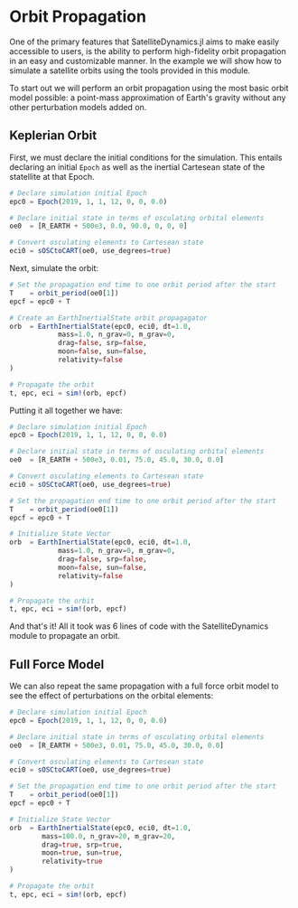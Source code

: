 # Orbit Propagation

One of the primary features that SatelliteDynamics.jl aims to make easily accessible to users, is the ability to perform high-fidelity orbit propagation in an easy and customizable manner. In the example we will show how to simulate a satellite orbits using the tools provided in this module.

To start out we will perform an orbit propagation using the most basic orbit 
model possible: a point-mass approximation of Earth's gravity without any 
other perturbation models added on. 

## Keplerian Orbit

First, we must declare the initial conditions for the simulation. This entails 
declaring an initial `Epoch` as well as the inertial Cartesean state of the 
statellite at that Epoch. 

```julia
# Declare simulation initial Epoch
epc0 = Epoch(2019, 1, 1, 12, 0, 0, 0.0) 

# Declare initial state in terms of osculating orbital elements
oe0  = [R_EARTH + 500e3, 0.0, 90.0, 0, 0, 0]

# Convert osculating elements to Cartesean state
eci0 = sOSCtoCART(oe0, use_degrees=true)
```

Next, simulate the orbit:

```julia
# Set the propagation end time to one orbit period after the start
T    = orbit_period(oe0[1])
epcf = epc0 + T

# Create an EarthInertialState orbit propagagator
orb  = EarthInertialState(epc0, eci0, dt=1.0,
            mass=1.0, n_grav=0, m_grav=0,
            drag=false, srp=false,
            moon=false, sun=false,
            relativity=false
)

# Propagate the orbit
t, epc, eci = sim!(orb, epcf)
```

Putting it all together we have:

```julia
# Declare simulation initial Epoch
epc0 = Epoch(2019, 1, 1, 12, 0, 0, 0.0) 

# Declare initial state in terms of osculating orbital elements
oe0  = [R_EARTH + 500e3, 0.01, 75.0, 45.0, 30.0, 0.0]

# Convert osculating elements to Cartesean state
eci0 = sOSCtoCART(oe0, use_degrees=true)

# Set the propagation end time to one orbit period after the start
T    = orbit_period(oe0[1])
epcf = epc0 + T

# Initialize State Vector
orb  = EarthInertialState(epc0, eci0, dt=1.0,
            mass=1.0, n_grav=0, m_grav=0,
            drag=false, srp=false,
            moon=false, sun=false,
            relativity=false
)

# Propagate the orbit
t, epc, eci = sim!(orb, epcf)
```

And that's it! All it took was 6 lines of code with the SatelliteDynamics 
module to propagate an orbit. 

<!-- We can visualize the orbit in inertial space:

![](../plots/keplerian_orbit.svg)

Or the evolution of the orbital elements:

![](../plots/keplerian_elements.svg) -->

## Full Force Model

We can also repeat the same propagation with a full force orbit model to see the
effect of perturbations on the orbital elements:

```julia
# Declare simulation initial Epoch
epc0 = Epoch(2019, 1, 1, 12, 0, 0, 0.0) 

# Declare initial state in terms of osculating orbital elements
oe0  = [R_EARTH + 500e3, 0.01, 75.0, 45.0, 30.0, 0.0]

# Convert osculating elements to Cartesean state
eci0 = sOSCtoCART(oe0, use_degrees=true)

# Set the propagation end time to one orbit period after the start
T    = orbit_period(oe0[1])
epcf = epc0 + T

# Initialize State Vector
orb  = EarthInertialState(epc0, eci0, dt=1.0,
        mass=100.0, n_grav=20, m_grav=20,
        drag=true, srp=true,
        moon=true, sun=true,
        relativity=true
)

# Propagate the orbit
t, epc, eci = sim!(orb, epcf)
```

<!-- We can visualize the orbit in inertial space:

![](../plots/fullforce_orbit.svg)

Or the evolution of the orbital elements:

![](../plots/fullforce_elements.svg)

From these plots we can see the effect of the orbit perturbations on each of the
orbital elements. -->